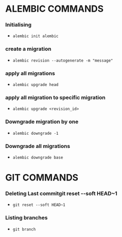 # ALEMBIC COMMANDS

### Initialising
- `alembic init alembic`

### create a migration
- `alembic revision --autogenerate -m "message"`

### apply all migrations
- `alembic upgrade head`

### apply all migration to specific migration
- `alembic upgrade <revision_id>`

### Downgrade migration by one
- `alembic downgrade -1`

### Downgrade all migrations
- `alembic downgrade base`

# GIT COMMANDS

### Deleting Last commitgit reset --soft HEAD~1  
- `git reset --soft HEAD~1`


### Listing branches  
- `git branch`

